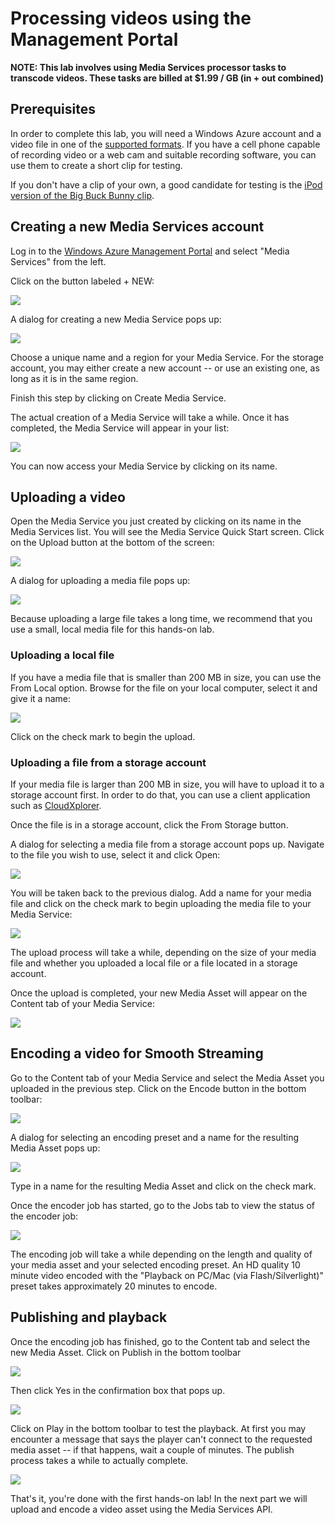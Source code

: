 # Processing videos using the Management Portal #

**NOTE: This lab involves using Media Services processor tasks to transcode videos. These tasks are billed at $1.99 / GB (in + out combined)**

## Prerequisites ##

In order to complete this lab, you will need a Windows Azure account and a video file in one of the [supported formats](http://msdn.microsoft.com/en-us/library/windowsazure/hh973634.aspx). If you have a cell phone capable of recording video or a web cam and suitable recording software, you can use them to create a short clip for testing.

If you don't have a clip of your own, a good candidate for testing is the [iPod version of the Big Buck Bunny clip](http://download.blender.org/peach/bigbuckbunny_movies/BigBuckBunny_320x180.mp4).

## Creating a new Media Services account ##

Log in to the [Windows Azure Management Portal](https://manage.windowsazure.com) and select "Media Services" from the left.

Click on the button labeled + NEW:

![](images/hol1/01-create-media-service.png)

A dialog for creating a new Media Service pops up:

![](images/hol1/02-create-media-service.png)

Choose a unique name and a region for your Media Service. For the storage account, you may either create a new account -- or use an existing one, as long as it is in the same region.

Finish this step by clicking on Create Media Service.

The actual creation of a Media Service will take a while. Once it has completed, the Media Service will appear in your list:

![](images/hol1/03-media-service-ready.png)

You can now access your Media Service by clicking on its name.

## Uploading a video ##

Open the Media Service you just created by clicking on its name in the Media Services list. You will see the Media Service Quick Start screen. Click on the Upload button at the bottom of the screen:

![](images/hol1/04-media-service-quickstart.png)

A dialog for uploading a media file pops up:

![](images/hol1/05-upload-media.png)

Because uploading a large file takes a long time, we recommend that you use a small, local media file for this hands-on lab.

### Uploading a local file ###

If you have a media file that is smaller than 200 MB in size, you can use the From Local option. Browse for the file on your local computer, select it and give it a name:

![](images/hol1/06-accept-local-upload.png)

Click on the check mark to begin the upload.

### Uploading a file from a storage account ###

If your media file is larger than 200 MB in size, you will have to upload it to a storage account first. In order to do that, you can use a client application such as [CloudXplorer](http://clumsyleaf.com/products/cloudxplorer). 

Once the file is in a storage account, click the From Storage button.

A dialog for selecting a media file from a storage account pops up. Navigate to the file you wish to use, select it and click Open:

![](images/hol1/07-upload-from-storage.png)

You will be taken back to the previous dialog. Add a name for your media file and click on the check mark to begin uploading the media file to your Media Service:

![](images/hol1/08-accept-upload.png)

The upload process will take a while, depending on the size of your media file and whether you uploaded a local file or a file located in a storage account.

Once the upload is completed, your new Media Asset will appear on the Content tab of your Media Service:

![](images/hol1/09-content-after-upload.png)

## Encoding a video for Smooth Streaming ##

Go to the Content tab of your Media Service and select the Media Asset you uploaded in the previous step. Click on the Encode button in the bottom toolbar:

![](images/hol1/10-encode.png)

A dialog for selecting an encoding preset and a name for the resulting Media Asset pops up:

![](images/hol1/11-start-encode.png)

Type in a name for the resulting Media Asset and click on the check mark.

Once the encoder job has started, go to the Jobs tab to view the status of the encoder job:

![](images/hol1/12-encoding-started.png)

The encoding job will take a while depending on the length and quality of your media asset and your selected encoding preset. An HD quality 10 minute video encoded with the "Playback on PC/Mac (via Flash/Silverlight)" preset takes approximately 20 minutes to encode.

## Publishing and playback ##

Once the encoding job has finished, go to the Content tab and select the new Media Asset. 
Click on Publish in the bottom toolbar

![](images/hol1/13-publish.png)

Then click Yes in the confirmation box that pops up.

![](images/hol1/14-accept-publish.png)

Click on Play in the bottom toolbar to test the playback. At first you may encounter a message that says the player can't connect to the requested media asset -- if that happens, wait a couple of minutes. The publish process takes a while to actually complete.

![](images/hol1/15-playback.png)

That's it, you're done with the first hands-on lab! In the next part we will upload and encode a video asset using the Media Services API.